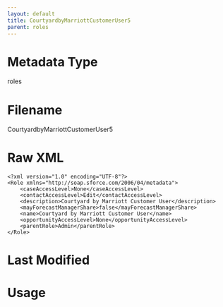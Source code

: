 ```yaml
---
layout: default
title: CourtyardbyMarriottCustomerUser5
parent: roles
---
```

# Metadata Type
roles


# Filename 
CourtyardbyMarriottCustomerUser5


# Raw XML
```
<?xml version="1.0" encoding="UTF-8"?>
<Role xmlns="http://soap.sforce.com/2006/04/metadata">
    <caseAccessLevel>None</caseAccessLevel>
    <contactAccessLevel>Edit</contactAccessLevel>
    <description>Courtyard by Marriott Customer User</description>
    <mayForecastManagerShare>false</mayForecastManagerShare>
    <name>Courtyard by Marriott Customer User</name>
    <opportunityAccessLevel>None</opportunityAccessLevel>
    <parentRole>Admin</parentRole>
</Role>
```


# Last Modified


# Usage
